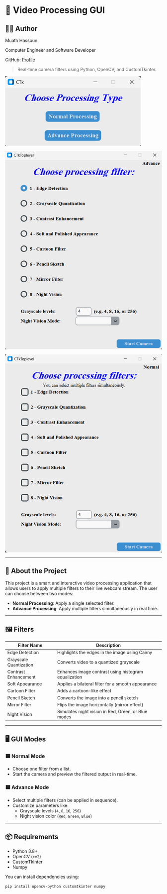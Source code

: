 # 🎥 Video Processing GUI

## 👨‍💻 Author

Muath Hassoun

Computer Engineer and Software Developer

GitHub: [Profile](https://github.com/MuathHassoun)


> Real-time camera filters using Python, OpenCV, and CustomTkinter.

![App Start](assets/controll.png)

![Normal Mode](assets/normal.png)

![Advance Mode](assets/advance.png)

---

## 🚀 About the Project

This project is a smart and interactive video processing application that allows users to apply multiple filters to their live webcam stream. The user can choose between two modes:

- **Normal Processing**: Apply a single selected filter.
- **Advance Processing**: Apply multiple filters simultaneously in real time.

---

## 🖼️ Filters

| Filter Name               | Description                                         |
|--------------------------|-----------------------------------------------------|
| Edge Detection           | Highlights the edges in the image using Canny       |
| Grayscale Quantization   | Converts video to a quantized grayscale             |
| Contrast Enhancement     | Enhances image contrast using histogram equalization |
| Soft Appearance          | Applies a bilateral filter for a smooth appearance |
| Cartoon Filter           | Adds a cartoon-like effect                          |
| Pencil Sketch            | Converts the image into a pencil sketch            |
| Mirror Filter            | Flips the image horizontally (mirror effect)       |
| Night Vision             | Simulates night vision in Red, Green, or Blue modes |

---

## 🖥️ GUI Modes

### 🟦 Normal Mode
- Choose one filter from a list.
- Start the camera and preview the filtered output in real-time.

### 🟩 Advance Mode
- Select multiple filters (can be applied in sequence).
- Customize parameters like:
  - Grayscale levels (`4`, `8`, `16`, `256`)
  - Night vision color (`Red`, `Green`, `Blue`)

---

## 📦 Requirements

- Python 3.8+
- OpenCV (`cv2`)
- CustomTkinter
- Numpy

You can install dependencies using:

```bash
pip install opencv-python customtkinter numpy
